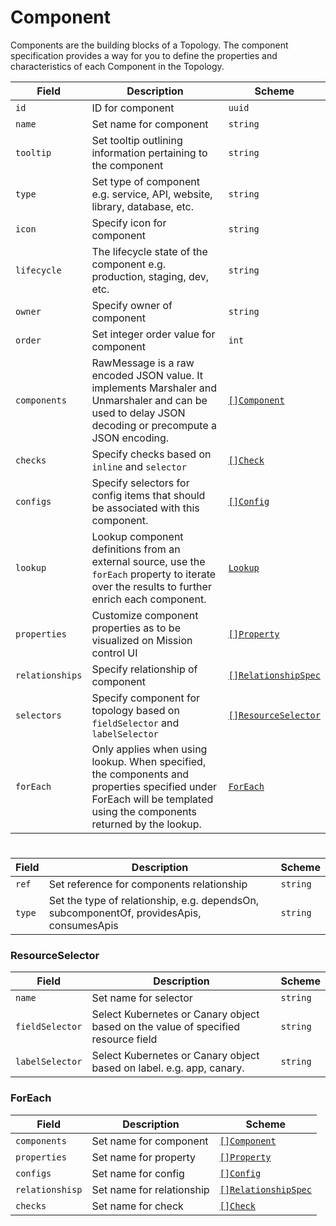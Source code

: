 # Component

Components are the building blocks of a Topology. The component specification provides a way for you to define the properties and characteristics of each Component in the Topology.

| Field           | Description                                                                                                                                                          | Scheme                                    |
| --------------- | -------------------------------------------------------------------------------------------------------------------------------------------------------------------- | ----------------------------------------- |
| `id`            | ID for component                                                                                                                                                     | `uuid`                                    |
| `name`          | Set name for component                                                                                                                                               | `string`                                  |
| `tooltip`       | Set tooltip outlining information pertaining to the component                                                                                                        | `string`                                  |
| `type`          | Set type of component e.g. service, API, website, library, database, etc.                                                                                            | `string`                                  |
| `icon`          | Specify icon for component                                                                                                                                           | `string`                                  |
| `lifecycle`     | The lifecycle state of the component e.g. production, staging, dev, etc.                                                                                             | `string`                                  |
| `owner`         | Specify owner of component                                                                                                                                           | `string`                                  |
| `order`         | Set integer order value for component                                                                                                                                | `int`                                     |
| `components`    | RawMessage is a raw encoded JSON value. It implements Marshaler and Unmarshaler and can be used to delay JSON decoding or precompute a JSON encoding.                | [`[]Component`](#component)               |
| `checks`        | Specify checks based on `inline` and `selector`                                                                                                                      | [`[]Check`](./health-checks.md#check)     |
| `configs`       | Specify selectors for config items that should be associated with this component.                                                                                    | [`[]Config`](./config#config)             |
| `lookup`        | Lookup component definitions from an external source, use the `forEach` property to iterate over the results to further enrich each component.                       | [`Lookup`](lookup#lookup)                 |
| `properties`    | Customize component properties as to be visualized on Mission control UI                                                                                             | [`[]Property`](./property#property)       |
| `relationships` | Specify relationship of component                                                                                                                                    | [`[]RelationshipSpec`](#relationshipspec) |
| `selectors`     | Specify component for topology based on `fieldSelector` and `labelSelector`                                                                                          | [`[]ResourceSelector`](#resourceselector) |
| `forEach`       | Only applies when using lookup. When specified, the components and properties specified under ForEach will be templated using the components returned by the lookup. | [`ForEach`](#foreach)                     |

#

| Field  | Description                                                                              | Scheme   |
| ------ | ---------------------------------------------------------------------------------------- | -------- |
| `ref`  | Set reference for components relationship                                                | `string` |
| `type` | Set the type of relationship, e.g. dependsOn, subcomponentOf, providesApis, consumesApis | `string` |

### ResourceSelector

| Field           | Description                                                                       | Scheme   |
| --------------- | --------------------------------------------------------------------------------- | -------- |
| `name`          | Set name for selector                                                             | `string` |
| `fieldSelector` | Select Kubernetes or Canary object based on the value of specified resource field | `string` |
| `labelSelector` | Select Kubernetes or Canary object based on label. e.g. app, canary.              | `string` |

### ForEach

| Field           | Description               | Scheme                                    |
| --------------- | ------------------------- | ----------------------------------------- |
| `components`    | Set name for component    | [`[]Component`](#component)               |
| `properties`    | Set name for property     | [`[]Property`](#property)                 |
| `configs`       | Set name for config       | [`[]Config`](#config)                     |
| `relationshisp` | Set name for relationship | [`[]RelationshipSpec`](#relationshipspec) |
| `checks`        | Set name for check        | [`[]Check`](./health-checks.md#check)     |
